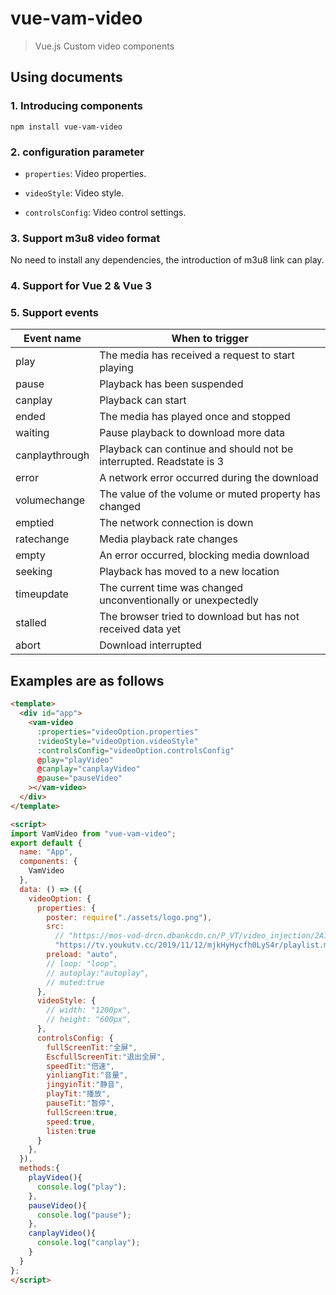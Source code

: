 # vue-vam-video
> Vue.js Custom video components

## Using documents
### 1. Introducing components
```
npm install vue-vam-video
```
### 2. configuration parameter

- `properties`: Video properties.

- `videoStyle`: Video style.

- `controlsConfig`: Video control settings.

### 3. Support m3u8 video format
No need to install any dependencies, the introduction of m3u8 link can play.

### 4. Support for Vue 2 & Vue 3

### 5. Support events
|  Event name   | When to trigger |
|  ----  | ----  |
| play | The media has received a request to start playing |
| pause  | Playback has been suspended |
| canplay  | Playback can start |
| ended  | The media has played once and stopped |
| waiting  | Pause playback to download more data |
| canplaythrough  | Playback can continue and should not be interrupted. Readstate is 3 |
| error  | A network error occurred during the download |
| volumechange  | The value of the volume or muted property has changed |
| emptied  | The network connection is down |
| ratechange  | Media playback rate changes |
| empty  | An error occurred, blocking media download |
| seeking  | Playback has moved to a new location |
| timeupdate  | The current time was changed unconventionally or unexpectedly |
| stalled  | The browser tried to download but has not received data yet |
| abort  | Download interrupted |

## Examples are as follows
```html
<template>
  <div id="app">
    <vam-video
      :properties="videoOption.properties"
      :videoStyle="videoOption.videoStyle"
      :controlsConfig="videoOption.controlsConfig"
      @play="playVideo"
      @canplay="canplayVideo"
      @pause="pauseVideo"
    ></vam-video>
  </div>
</template>

<script>
import VamVideo from "vue-vam-video";
export default {
  name: "App",
  components: {
    VamVideo
  },
  data: () => ({
    videoOption: {
      properties: {
        poster: require("./assets/logo.png"),
        src:
          // "https://mos-vod-drcn.dbankcdn.cn/P_VT/video_injection/2A1343EFA/v3/6CC21C811065945606293295744/MP4Mix_H.264_1920x1080_6000_HEAAC1_PVC_NoCut.mp4",
          "https://tv.youkutv.cc/2019/11/12/mjkHyHycfh0LyS4r/playlist.m3u8",
        preload: "auto",
        // loop: "loop",
        // autoplay:"autoplay",
        // muted:true
      },
      videoStyle: {
        // width: "1200px",
        // height: "600px",
      },
      controlsConfig: {
        fullScreenTit:"全屏",
        EscfullScreenTit:"退出全屏",
        speedTit:"倍速",
        yinliangTit:"音量",
        jingyinTit:"静音",
        playTit:"播放",
        pauseTit:"暂停",
        fullScreen:true,
        speed:true,
        listen:true
      }
    },
  }),
  methods:{
    playVideo(){
      console.log("play");
    },
    pauseVideo(){
      console.log("pause");
    },
    canplayVideo(){
      console.log("canplay");
    }
  }
};
</script>
```

